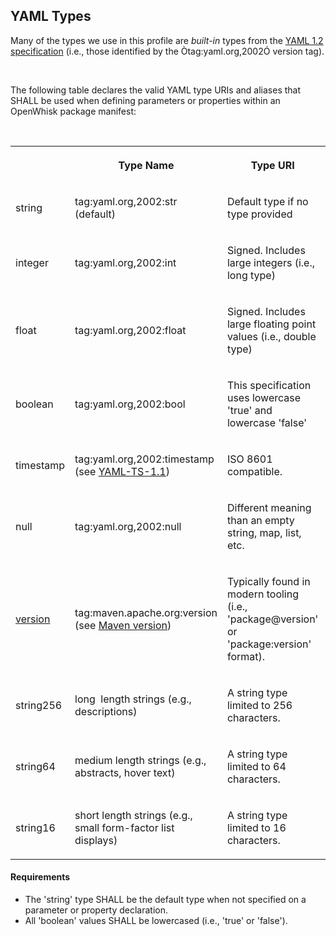 <h2>YAML Types</H2>
<p>Many of the types we use in this profile are <i>built-in</i> types from the <a
href="http://www.yaml.org/spec/1.2/spec.html">YAML 1.2 specification</a>
(i.e., those identified by the Òtag:yaml.org,2002Ó version tag). </p>
<p>&nbsp;</p>
<p>The following table declares the valid YAML type URIs and
aliases that SHALL be used when defining parameters or properties within an
OpenWhisk package manifest:<a> </a></p>
<p>&nbsp;</p>
<table width="100%">
 <th>
  <th>
  <p>Type Name</p>
  </th>

  <th>
  <p>Type URI</p>
  </th>

  <th>
  <p>Notes</p>
  </th>

 </tr>
 <tr>
  <td>
  <p><a>string</a></p>
  </td>

  <td>
  <p>tag:yaml.org,2002:str (default)</p>
  </td>

  <td>
  <p>Default type if no type provided</p>
  </td>

 </tr>
 <tr>
  <td>
  <p><a>integer</a></p>
  </td>

  <td>
  <p>tag:yaml.org,2002:int</p>
  </td>

  <td>
  <p>Signed. Includes large integers (i.e., long type)</p>
  </td>

 </tr>
 <tr>
  <td>
  <p><a>float</a></p>
  </td>

  <td>
  <p>tag:yaml.org,2002:float</p>
  </td>

  <td>
  <p>Signed. Includes large floating point values (i.e., double type)</p>
  </td>

 </tr>
 <tr>
  <td>
  <p><a>boolean</a></p>
  </td>

  <td>
  <p>tag:yaml.org,2002:bool</p>
  </td>

  <td>
  <p>This specification uses lowercase 'true' and lowercase 'false'</p>
  </td>

 </tr>
 <tr>
  <td>
  <p><a>timestamp</a></p>
  </td>

  <td>
  <p>tag:yaml.org,2002:timestamp (see <a href="#REF_YAML_TIMESTAMP_1_1">YAML-TS-1.1</a>)</p>
  </td>

  <td>
  <p>ISO 8601 compatible.</p>
  </td>

 </tr>
 <tr>
  <td>
  <p><a>null</a></p>
  </td>

  <td>
  <p>tag:yaml.org,2002:null</p>
  </td>

  <td>
  <p>Different meaning than an empty string, map, list, etc.</p>
  </td>

 </tr>
 <tr>
  <td>
  <p><a></a><a href="#REF_MAVEN_VERSION">version</a></p>
  </td>

  <td>
  <p>tag:maven.apache.org:version (see <a href="#REF_MAVEN_VERSION">Maven version</a>)</p>
  </td>

  <td>
  <p>Typically found in modern tooling (i.e., 'package@version' or 'package:version' format).</p>
  </td>

 </tr>
 <tr>
  <td>
  <p><a
 >string256</a></p>
  </td>

  <td>
  <p>long
  &nbsp;length strings (e.g.,
  descriptions)</p>
  </td>

  <td>
  <p>A
  string type limited to 256 characters.</p>
  </td>

 </tr>
 <tr>
  <td>
  <p><a
 >string64</a></p>
  </td>

  <td>
  <p>medium
  length strings (e.g., abstracts, hover text)</p>
  </td>

  <td>
  <p>A
  string type limited to 64 characters.</p>
  </td>

 </tr>
 <tr>
  <td>
  <p><a
 >string16</a></p>
  </td>

  <td>
  <p>short
  length strings (e.g., small form-factor list displays)</p>
  </td>

  <td>
  <p>A
  string type limited to 16 characters.</p>
  </td>

 </tr>
</table>

<h4>Requirements</h4>
<ul>
<li>The 'string' type SHALL be the default type when not specified on a parameter or property declaration.</li>
<li>All 'boolean' values SHALL be lowercased (i.e., 'true' or 'false').</li>
</ul>
